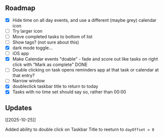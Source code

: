## Roadmap

- [x] Hide time on all day events, and use a different (maybe grey) calendar icon   
- [ ] Try larger icon
- [ ] Move completed tasks to bottom of list  
- [ ] Show tags? (not sure about this)  
- [x] dark mode toggle... 
- [ ] iOS app
- [x] Make Calendar events "doable" - fade and score out like tasks on right click with "Mark as complete" DONE
- [ ] Double clicking on task opens reminders app at that task or calendar at that entry?
- [ ] Narrow window
- [x] doubleclick  taskbar title  to return to today
- [x] Tasks with no time set should say so, rather than 00:00

## Updates

[[2025-10-25]]

Added ability to double click on Taskbar Title to reeturn to `dayOffset = 0`
